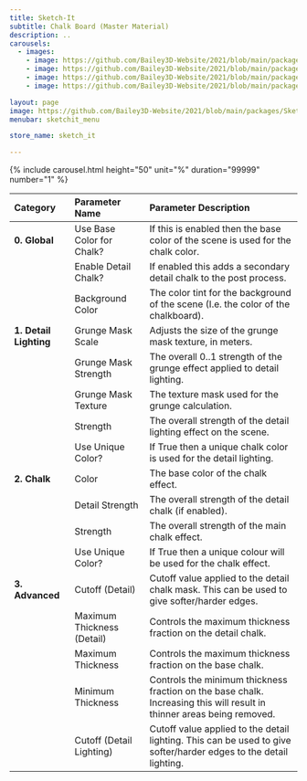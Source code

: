 ```yaml
---
title: Sketch-It
subtitle: Chalk Board (Master Material)
description: ..
carousels:
  - images: 
    - image: https://github.com/Bailey3D-Website/2021/blob/main/packages/SketchIt/renders/Chalk/Chalkboard_Trove.jpeg?raw=true
    - image: https://github.com/Bailey3D-Website/2021/blob/main/packages/SketchIt/renders/Chalk/ChalkboardVice.jpeg?raw=true
    - image: https://github.com/Bailey3D-Website/2021/blob/main/packages/SketchIt/renders/Chalk/ChalkDrawing_Trove.jpeg?raw=true
    - image: https://github.com/Bailey3D-Website/2021/blob/main/packages/SketchIt/renders/Chalk/ChalkDrawing_Vice.jpeg?raw=true

layout: page
image: https://github.com/Bailey3D-Website/2021/blob/main/packages/SketchIt/banner.png?raw=true
menubar: sketchit_menu

store_name: sketch_it

---
```

{% include carousel.html height="50" unit="%" duration="99999" number="1" %}

|<b>Category</b>|<b>Parameter Name</b>|<b>Parameter Description</b>|
|:---|:---|:---|
|<b>0. Global</b>|Use Base Color for Chalk?|If this is enabled then the base color of the scene is used for the chalk color.|
||Enable Detail Chalk?|If enabled this adds a secondary detail chalk to the post process.|
||Background Color|The color tint for the background of the scene (I.e. the color of the chalkboard).|
|<b>1. Detail Lighting</b>|Grunge Mask Scale|Adjusts the size of the grunge mask texture, in meters.|
||Grunge Mask Strength|The overall 0..1 strength of the grunge effect applied to detail lighting.|
||Grunge Mask Texture|The texture mask used for the grunge calculation.|
||Strength|The overall strength of the detail lighting effect on the scene.|
||Use Unique Color?|If True then a unique chalk color is used for the detail lighting.|
|<b>2. Chalk</b>|Color|The base color of the chalk effect.|
||Detail Strength|The overall strength of the detail chalk (if enabled).|
||Strength|The overall strength of the main chalk effect.|
||Use Unique Color?|If True then a unique colour will be used for the chalk effect.|
|<b>3. Advanced</b>|Cutoff (Detail)|Cutoff value applied to the detail chalk mask. This can be used to give softer/harder edges.|
||Maximum Thickness (Detail)|Controls the maximum thickness fraction on the detail chalk.|
||Maximum Thickness|Controls the maximum thickness fraction on the base chalk.|
||Minimum Thickness|Controls the minimum thickness fraction on the base chalk. Increasing this will result in thinner areas being removed.|
||Cutoff (Detail Lighting)|Cutoff value applied to the detail lighting. This can be used to give softer/harder edges to the detail lighting.|
